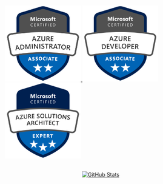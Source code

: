 <a href="https://www.credly.com/badges/18cfde19-aa93-46d9-b3a9-808e27dea36f" target="_blank"><img alt="Microsoft Certified: Azure Administrator Associate" src="./img/microsoft-certified-azure-administrator-associate.png" width="200">
<a href="https://www.credly.com/badges/014cc7e0-64d3-4134-a48c-3942c28c8d44" target="_blank"><img alt="Microsoft Certified: Azure Developer Associate" src="./img/microsoft-certified-azure-developer-associate.png" width="200">
<a href="https://www.credly.com/badges/9ebfaac8-e4e2-424c-ac29-12e7acf02e2e" target="_blank"><img alt="Microsoft Certified: Azure Solutions Architect Expert" src="./img/microsoft-certified-azure-solutions-architect-expert.png" width="200">

<br>

<div align="center">
  <a href="#">
    <img src="https://github-readme-stats.vercel.app/api/?username=mattiasholm&show_icons=true" alt="GitHub Stats">
  </a>
</div>
